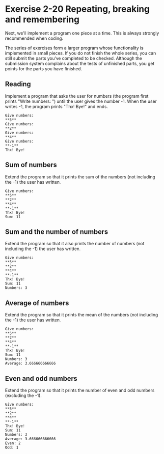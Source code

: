 # Exercise 2-20 Repeating, breaking and remembering

Next, we'll implement a program one piece at a time. This is always strongly recommended when coding.

The series of exercises form a larger program whose functionality is implemented in small pieces. If you do not finish the whole series, you can still submit the parts you've completed to be checked. Although the submission system complains about the tests of unfinished parts, you get points for the parts you have finished.

## Reading

Implement a program that asks the user for numbers (the program first prints "Write numbers: ") until the user gives the number -1. When the user writes -1, the program prints "Thx! Bye!" and ends.

```plaintext
Give numbers:
**5**
Give numbers:
**2**
Give numbers:
**4**
Give numbers:
**-1**
Thx! Bye!
```

## Sum of numbers

Extend the program so that it prints the sum of the numbers (not including the -1) the user has written.

```plaintext
Give numbers:
**5**
**2**
**4**
**-1**
Thx! Bye!
Sum: 11
```


## Sum and the number of numbers

Extend the program so that it also prints the number of numbers (not including the -1) the user has written.

```plaintext
Give numbers:
**5**
**2**
**4**
**-1**
Thx! Bye!
Sum: 11
Numbers: 3
```

## Average of numbers

Extend the program so that it prints the mean of the numbers (not including the -1) the user has written.

```plaintext
Give numbers:
**5**
**2**
**4**
**-1**
Thx! Bye!
Sum: 11
Numbers: 3
Average: 3.666666666666
```


## Even and odd numbers

Extend the program so that it prints the number of even and odd numbers (excluding the -1).

```plaintext
Give numbers:
**5**
**2**
**4**
**-1**
Thx! Bye!
Sum: 11
Numbers: 3
Average: 3.666666666666
Even: 2
Odd: 1
```
